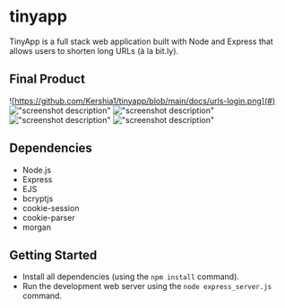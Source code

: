 # tinyapp
TinyApp is a full stack web application built with Node and Express that allows users to shorten long URLs (à la bit.ly).

## Final Product

![https://github.com/Kershia1/tinyapp/blob/main/docs/urls-login.png](#)
!["screenshot description"](#)
!["screenshot description"](#)
!["screenshot description"](#)
!["screenshot description"](#)

## Dependencies

- Node.js
- Express
- EJS
- bcryptjs
- cookie-session
- cookie-parser
- morgan

## Getting Started

- Install all dependencies (using the `npm install` command).
- Run the development web server using the `node express_server.js` command.